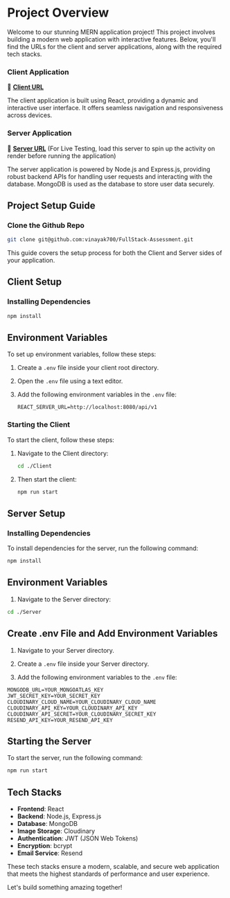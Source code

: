 # Project Overview

Welcome to our stunning MERN application project! This project involves building a modern web application with interactive features. Below, you'll find the URLs for the client and server applications, along with the required tech stacks.

### Client Application

🚀 **[Client URL](https://chimerical-palmier-5f97df.netlify.app)**   

The client application is built using React, providing a dynamic and interactive user interface. It offers seamless navigation and responsiveness across devices.

### Server Application

🔧 **[Server URL](https://fullstack-assessment-1.onrender.com)**  (For Live Testing, load this server to spin up the activity on render before running the application)

The server application is powered by Node.js and Express.js, providing robust backend APIs for handling user requests and interacting with the database. MongoDB is used as the database to store user data securely.

## Project Setup Guide

### Clone the Github Repo
```sh
git clone git@github.com:vinayak700/FullStack-Assessment.git
```

This guide covers the setup process for both the Client and Server sides of your application.

## Client Setup

### Installing Dependencies

```sh
npm install
```
## Environment Variables

To set up environment variables, follow these steps:

1. Create a `.env` file inside your client root directory.

2. Open the `.env` file using a text editor.

3. Add the following environment variables in the `.env` file:

   ```plaintext
   REACT_SERVER_URL=http://localhost:8080/api/v1
### Starting the Client

To start the client, follow these steps:

1. Navigate to the Client directory:

    ```sh
    cd ./Client
    ```

2. Then start the client:

    ```sh
    npm run start
    ```
## Server Setup

### Installing Dependencies

To install dependencies for the server, run the following command:

```sh
npm install
```

## Environment Variables

1. Navigate to the Server directory:

```sh
cd ./Server
```

## Create .env File and Add Environment Variables

1. Navigate to your Server directory.

2. Create a `.env` file inside your Server directory.

3. Add the following environment variables to the `.env` file:

```plaintext
MONGODB_URL=YOUR_MONGOATLAS_KEY
JWT_SECRET_KEY=YOUR_SECRET_KEY
CLOUDINARY_CLOUD_NAME=YOUR_CLOUDINARY_CLOUD_NAME
CLOUDINARY_API_KEY=YOUR_CLOUDINARY_API_KEY
CLOUDINARY_API_SECRET=YOUR_CLOUDINARY_SECRET_KEY
RESEND_API_KEY=YOUR_RESEND_API_KEY
```
## Starting the Server

To start the server, run the following command:

```sh
npm run start
```

## Tech Stacks

- **Frontend**: React
- **Backend**: Node.js, Express.js
- **Database**: MongoDB
- **Image Storage**: Cloudinary
- **Authentication**: JWT (JSON Web Tokens)
- **Encryption**: bcrypt
- **Email Service**: Resend

These tech stacks ensure a modern, scalable, and secure web application that meets the highest standards of performance and user experience.

Let's build something amazing together!
